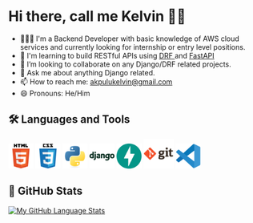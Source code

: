<h1> Hi there, call me Kelvin 👋🏼 </h1>


- 🙋🏽‍♂️ I'm a Backend Developer with basic knowledge of AWS cloud services and currently looking for internship or entry level positions. 
- 🌱 I'm learning to build RESTful APIs using <a href="https://django-rest-framework.org"> DRF </a> and <a href="https://fastapi.tiangolo.com"> FastAPI </a>
- 👬 I’m looking to collaborate on any Django/DRF related projects.
- 💬 Ask me about anything Django related.
- 📫 How to reach me: akpulukelvin@gmail.com
- 😄 Pronouns: He/Him

## :hammer_and_wrench: Languages and Tools 

<div>
  <img src="https://github.com/devicons/devicon/blob/master/icons/html5/html5-original-wordmark.svg" title="HTML5" width="50" height="50"/>
  <img src="https://github.com/devicons/devicon/blob/master/icons/css3/css3-original-wordmark.svg" title="CSS3" width="50" height="50"/>
  <img src="https://github.com/devicons/devicon/blob/master/icons/python/python-original.svg" title="Python" **alt="Python" width="50" height="50"/>
  <img src="https://github.com/devicons/devicon/blob/master/icons/django/django-plain-wordmark.svg" title="Django" width="50" height="50"/>
  <img src="https://github.com/devicons/devicon/blob/master/icons/fastapi/fastapi-original.svg" title="FastAPI" width="50" height="50"/>
  <img src="https://github.com/devicons/devicon/blob/master/icons/git/git-original-wordmark.svg" title="Git" **alt="Git" width="60" height="60"/>
  <img src="https://github.com/devicons/devicon/blob/master/icons/vscode/vscode-original.svg" title="VSCode" width="50" height="50"/>
</div>

## :stars: GitHub Stats </h2>

[![My GitHub Language Stats](https://github-readme-stats.vercel.app/api/top-langs/?username=Klvxn&theme=tokyonight&layout=compact)]()

<br>
